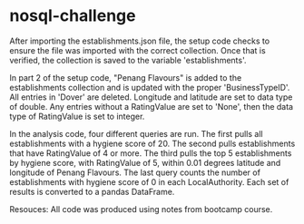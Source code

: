 # nosql-challenge

After importing the establishments.json file, the setup code checks to ensure the file was imported with the correct collection. Once that is verified, the collection is saved to the variable 'establishments'. 

In part 2 of the setup code, "Penang Flavours" is added to the establishments collection and is updated with the proper 'BusinessTypeID'. All entries in 'Dover' are deleted. Longitude and latitude are set to data type of double. Any entries without a RatingValue are set to 'None', then the data type of RatingValue is set to integer. 

In the analysis code, four different queries are run. The first pulls all establishments with a hygiene score of 20. The second pulls establishments that have RatingValue of 4 or more. The third pulls the top 5 establishments by hygiene score, with RatingValue of 5, within 0.01 degrees latitude and longitude of Penang Flavours. The last query counts the number of establishments with hygiene score of 0 in each LocalAuthority. Each set of results is converted to a pandas DataFrame. 

Resouces:
All code was produced using notes from bootcamp course.